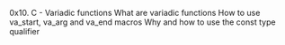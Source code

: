 0x10. C - Variadic functions
What are variadic functions
How to use va_start, va_arg and va_end macros
Why and how to use the const type qualifier

